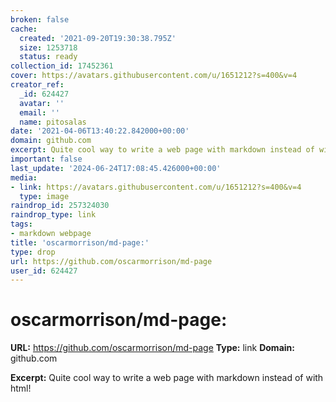 ```yaml
---
broken: false
cache:
  created: '2021-09-20T19:30:38.795Z'
  size: 1253718
  status: ready
collection_id: 17452361
cover: https://avatars.githubusercontent.com/u/1651212?s=400&v=4
creator_ref:
  _id: 624427
  avatar: ''
  email: ''
  name: pitosalas
date: '2021-04-06T13:40:22.842000+00:00'
domain: github.com
excerpt: Quite cool way to write a web page with markdown instead of with html!
important: false
last_update: '2024-06-24T17:08:45.426000+00:00'
media:
- link: https://avatars.githubusercontent.com/u/1651212?s=400&v=4
  type: image
raindrop_id: 257324030
raindrop_type: link
tags:
- markdown webpage
title: 'oscarmorrison/md-page:'
type: drop
url: https://github.com/oscarmorrison/md-page
user_id: 624427
---
```


# oscarmorrison/md-page:

**URL:** https://github.com/oscarmorrison/md-page
**Type:** link
**Domain:** github.com

**Excerpt:** Quite cool way to write a web page with markdown instead of with html!
